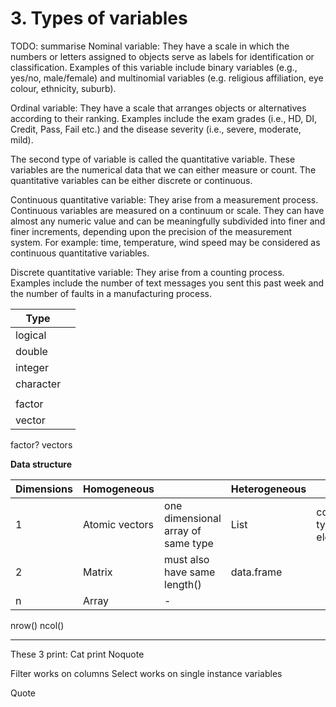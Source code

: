# 3. Types of variables

TODO: summarise
Nominal variable: They have a scale in which the numbers or letters assigned to objects serve as labels for identification or classification. Examples of this variable include binary variables (e.g., yes/no, male/female) and multinomial variables (e.g. religious affiliation, eye colour, ethnicity, suburb).

Ordinal variable: They have a scale that arranges objects or alternatives according to their ranking. Examples include the exam grades (i.e., HD, DI, Credit, Pass, Fail etc.) and the disease severity (i.e., severe, moderate, mild).

The second type of variable is called the quantitative variable. These variables are the numerical data that we can either measure or count. The quantitative variables can be either discrete or continuous.

Continuous quantitative variable: They arise from a measurement process. Continuous variables are measured on a continuum or scale. They can have almost any numeric value and can be meaningfully subdivided into finer and finer increments, depending upon the precision of the measurement system. For example: time, temperature, wind speed may be considered as continuous quantitative variables.

Discrete quantitative variable: They arise from a counting process. Examples include the number of text messages you sent this past week and the number of faults in a manufacturing process.

| Type |  |
| --- | --- |
| logical |  |
| double |  |
| integer |  |
| character |  |
|  |  |
| factor |  |
| vector |  |

factor?
vectors

**Data structure**

| Dimensions | Homogeneous |  | Heterogeneous |  |
| --- | --- | --- | --- | --- |
| 1 | Atomic vectors | one dimensional array of same type | List | combined types of elements |
| 2 | Matrix | must also have same length() | data.frame |  |
| n | Array | - |  |  |

nrow()
ncol()

_______________________________________

These 3 print:
Cat
print
Noquote

Filter works on columns
Select works on single instance variables

Quote
